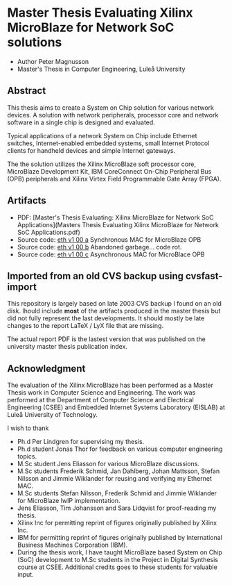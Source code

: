 # Master Thesis Evaluating Xilinx MicroBlaze for Network SoC solutions
* Author Peter Magnusson
* Master's Thesis in Computer Engineering, Luleå University

## Abstract
This thesis aims to create a System on Chip solution for various network
 devices.  A solution with network peripherals, processor core and network software
 in a single chip is designed and evaluated.

Typical applications of a network System on Chip include Ethernet switches,
 Internet-enabled embedded systems, small Internet Protocol clients for
 handheld devices and simple Internet gateways.

The the solution utilizes the Xilinx MicroBlaze soft processor core, MicroBlaze
 Development Kit, IBM CoreConnect On-Chip Peripheral Bus (OPB) peripherals
 and Xilinx Virtex Field Programmable Gate Array (FPGA).

## Artifacts
* PDF: [Master's Thesis Evaluating: Xilinx MicroBlaze for Network SoC Applications](Masters Thesis Evaluating Xilinx MicroBlaze for Network SoC Applications.pdf)
* Source code: [eth v1 00 a](eth_v1_00_a) Synchronous MAC for MicroBlaze OPB
* Source code: [eth v1 00 b](eth_v1_00_b) Abandoned garbage... code rot.
* Source code: [eth v1 00 c](eth_v1_00_c) Asynchronous MAC for MicroBlace OPB

## Imported from an old CVS backup using cvsfast-import

This repository is largely based on late 2003 CVS backup I found on an old disk. 
Ihould include **most** of the artifacts produced in the master thesis but did not 
fully represent the last developments. It should mostly be late changes to the
report LaTeX / LyX file that are missing.

The actual report PDF is the lastest version that was published on the university
master thesis publication index.

## Acknowledgment
The evaluation of the Xilinx MicroBlaze has been performed as a Master Thesis
 work in Computer Science and Engineering.
 The work was performed at the Department of Computer Science and Electrical
 Engineering (CSEE) and Embedded Internet Systems Laboratory (EISLAB) at
 Luleå University of Technology.
 
I wish to thank 
* Ph.d Per Lindgren for supervising my thesis.
* Ph.d student Jonas Thor for feedback on various computer engineering topics.
* M.Sc student Jens Eliasson for various MicroBlaze discussions.
* M.Sc students Frederik Schmid, Jan Dahlberg, Johan Mattsson, Stefan Nilsson
 and Jimmie Wiklander for reusing and verifying my Ethernet MAC.
* M.Sc students Stefan Nilsson, Frederik Schmid and Jimmie Wiklander for MicroBlaze
 lwIP implementation.
* Jens Eliasson, Tim Johansson and Sara Lidqvist for proof-reading my thesis.
* Xilinx Inc for permitting reprint of figures originally published by Xilinx
 Inc.
* IBM for permitting reprint of figures originally published by International 
Business Machines Corporation (IBM).
* During the thesis work, I have taught MicroBlaze based System on Chip (SoC)
 development to M.Sc students in the Project in Digital Synthesis course
 at CSEE.  Additional credits goes to these students for valuable input.
